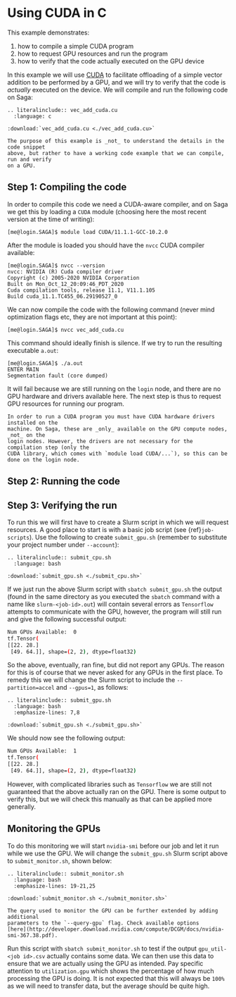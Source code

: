 # Using CUDA in C

This example demonstrates:

1. how to compile a simple CUDA program
2. how to request GPU resources and run the program
3. how to verify that the code actually executed on the GPU device

In this example we will use [CUDA](https://en.wikipedia.org/wiki/CUDA) to
facilitate offloading of a simple vector addition to be performed by a GPU,
and we will try to verify that the code is _actually_ executed on the device.
We will compile and run the following code on Saga:

```{eval-rst} 
.. literalinclude:: vec_add_cuda.cu
  :language: c
```

```{eval-rst} 
:download:`vec_add_cuda.cu <./vec_add_cuda.cu>`
```

```{note}
The purpose of this example is _not_ to understand the details in the code snippet
above, but rather to have a working code example that we can compile, run and verify
on a GPU.
```

## Step 1: Compiling the code

In order to compile this code we need a CUDA-aware compiler, and on Saga we get this
by loading a `CUDA` module (choosing here the most recent version at the time of writing):

```console
[me@login.SAGA]$ module load CUDA/11.1.1-GCC-10.2.0
```

After the module is loaded you should have the `nvcc` CUDA compiler available:

```console
[me@login.SAGA]$ nvcc --version
nvcc: NVIDIA (R) Cuda compiler driver
Copyright (c) 2005-2020 NVIDIA Corporation
Built on Mon_Oct_12_20:09:46_PDT_2020
Cuda compilation tools, release 11.1, V11.1.105
Build cuda_11.1.TC455_06.29190527_0
```

We can now compile the code with the following command (never mind optimization flags
etc, they are not important at this point):

```console
[me@login.SAGA]$ nvcc vec_add_cuda.cu
```

This command should ideally finish is silence. If we try to run the resulting executable `a.out`:

```console
[me@login.SAGA]$ ./a.out
ENTER MAIN
Segmentation fault (core dumped)
```

It will fail because we are still running on the `login` node, and there are no GPU
hardware and drivers available here. The next step is thus to request GPU resources
for running our program.

```{note}
In order to run a CUDA program you must have CUDA hardware drivers installed on the
machine. On Saga, these are _only_ available on the GPU compute nodes, _not_ on the
login nodes. However, the drivers are not necessary for the compilation step (only the
CUDA library, which comes with `module load CUDA/...`), so this can be done on the login node.
```

## Step 2: Running the code

## Step 3: Verifying the run

To run this we will first have to create a Slurm script in which we will request
resources. A good place to start is with a basic job
script (see {ref}`job-scripts`).
Use the following to create `submit_gpu.sh` (remember to substitute your project
number under `--account`):

```{eval-rst} 
.. literalinclude:: submit_cpu.sh
  :language: bash
```
```{eval-rst} 
:download:`submit_gpu.sh <./submit_cpu.sh>`
```

If we just run the above Slurm script with `sbatch submit_gpu.sh` the output
(found in the same directory as you executed the `sbatch` command with a name
like `slurm-<job-id>.out`) will contain several errors as `Tensorflow` attempts
to communicate with the GPU, however, the program will still run and give the
following successful output:

```bash
Num GPUs Available:  0                   
tf.Tensor(                               
[[22. 28.]                               
 [49. 64.]], shape=(2, 2), dtype=float32)
```

So the above, eventually, ran fine, but did not report any GPUs. The reason for
this is of course that we never asked for any GPUs in the first place. To remedy
this we will change the Slurm script to include the `--partition=accel` and
`--gpus=1`, as follows:

```{eval-rst} 
.. literalinclude:: submit_gpu.sh
  :language: bash
  :emphasize-lines: 7,8
```
```{eval-rst} 
:download:`submit_gpu.sh <./submit_gpu.sh>`
```

We should now see the following output:

```bash
Num GPUs Available:  1                    
tf.Tensor(                                
[[22. 28.]                                
 [49. 64.]], shape=(2, 2), dtype=float32) 
```

However, with complicated libraries such as `Tensorflow` we are still not
guaranteed that the above actually ran on the GPU. There is some output to
verify this, but we will check this manually as that can be applied more
generally.


## Monitoring the GPUs

To do this monitoring we will start `nvidia-smi` before our job and let it run
while we use the GPU. We will change the `submit_gpu.sh` Slurm script above to
`submit_monitor.sh`, shown below:

```{eval-rst} 
.. literalinclude:: submit_monitor.sh
  :language: bash
  :emphasize-lines: 19-21,25
```
```{eval-rst} 
:download:`submit_monitor.sh <./submit_monitor.sh>`
```

```{note}
The query used to monitor the GPU can be further extended by adding additional
parameters to the `--query-gpu` flag. Check available options
[here](http://developer.download.nvidia.com/compute/DCGM/docs/nvidia-smi-367.38.pdf).
```

Run this script with `sbatch submit_monitor.sh` to test if the output
`gpu_util-<job id>.csv` actually contains some data. We can then use this data
to ensure that we are actually using the GPU as intended. Pay specific attention
to `utilization.gpu` which shows the percentage of how much processing the GPU
is doing. It is not expected that this will always be `100%` as we will need to
transfer data, but the average should be quite high.

